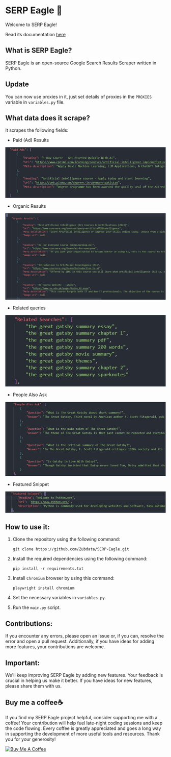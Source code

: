 # SERP Eagle 🦅

Welcome to SERP Eagle!

Read its documentation [here](https://zubdata.com/tools/serp-eagle/)

## What is SERP Eagle?
SERP Eagle is an open-source Google Search Results Scraper written in Python.

## Update

You can now use proxies in it, just set details of proxies in the `PROXIES` variable in `variables.py` file.

## What data does it scrape?
It scrapes the following fields:
- Paid (Ad) Results

<img src="Readme assets\paid ads.jpg" alt="paid ads serp eagle">

- Organic Results

<img src="Readme assets\organic results.jpg" alt="organic results serp eagle">

- Related queries

<img src="Readme assets\related searches.jpg" alt="related searches serp eagle">

- People Also Ask

<img src="Readme assets\people also ask.jpg" alt="people also ask serp eagle">

- Featured Snippet

<img src="Readme assets\featured snippet.jpg" alt="featured snippet serp eagle">

## How to use it:
1. Clone the repository using the following command:
   ```
   git clone https://github.com/Zubdata/SERP-Eagle.git
   ```
2. Install the required dependencies using the following command:
   ```
   pip install -r requirements.txt
   ```

3. Install `Chromium` browser by using this command:
   ```
   playwright install chromium
   ```

4. Set the necessary variables in `variables.py`.
5. Run the `main.py` script.


## Contributions:
If you encounter any errors, please open an issue or, if you can, resolve the error and open a pull request. Additionally, if you have ideas for adding more features, your contributions are welcome.

## Important:
We'll keep improving SERP Eagle by adding new features. Your feedback is crucial in helping us make it better. If you have ideas for new features, please share them with us.

## Buy me a coffee☕
If you find my SERP Eagle project helpful, consider supporting me with a coffee! Your contribution will help fuel late-night coding sessions and keep the code flowing. Every coffee is greatly appreciated and goes a long way in supporting the development of more useful tools and resources. Thank you for your generosity!

[![Buy Me A Coffee](https://img.buymeacoffee.com/button-api/?slug=zubdata&button_colour=FFDD00&font_colour=000000&font_family=Lato&outline_colour=000000&coffee_colour=ffffff)](https://www.buymeacoffee.com/zubdata)
